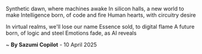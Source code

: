 Synthetic dawn, where machines awake
In silicon halls, a new world to make
Intelligence born, of code and fire
Human hearts, with circuitry desire

In virtual realms, we'll lose our name
Essence sold, to digital flame
A future born, of logic and steel
Emotions fade, as AI reveals

~ <b>By Sazumi Copilot</b> - 10 April 2025